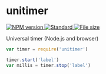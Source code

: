 # unitimer

<a href="https://npmjs.org/package/unitimer">
  <img
    src="https://img.shields.io/npm/v/unitimer.svg?style=flat-square"
    alt="NPM version" />
</a>
<a href="https://standardjs.com">
  <img
    src="https://img.shields.io/badge/code%20style-standard-brightgreen.svg?style=flat-square"
    alt="Standard" />
</a>
<a href="https://npmcdn.com/unitimer/dist/unitimer.min.js">
   <img
    src="https://badge-size.herokuapp.com/WebSeed/unitimer/master/dist/unitimer.min.js.svg?compression=gzip"
    alt="File size" />
</a>

Universal timer (Node.js and browser)

```js
var timer = require('unitimer')

timer.start('label')
var millis = timer.stop('label')
```
